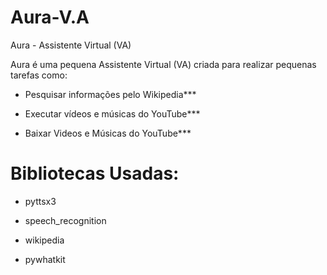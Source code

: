 # Aura-V.A
 Aura - Assistente Virtual (VA)

 Aura é uma pequena Assistente Virtual (VA)
 criada para realizar pequenas tarefas como:

- Pesquisar informações pelo Wikipedia***

- Executar vídeos e músicas do YouTube***

- Baixar Videos e Músicas do YouTube***

# Bibliotecas Usadas:
- pyttsx3

- speech_recognition

- wikipedia

- pywhatkit
